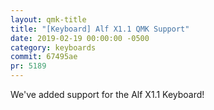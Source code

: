 ```yaml
---
layout: qmk-title
title: "[Keyboard] Alf X1.1 QMK Support"
date: 2019-02-19 00:00:00 -0500
category: keyboards
commit: 67495ae
pr: 5189
---
```


We've added support for the Alf X1.1 Keyboard! 
